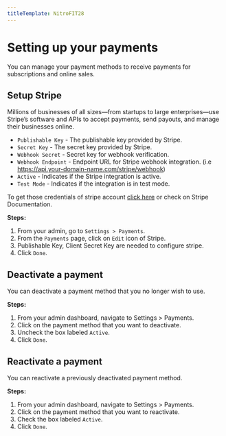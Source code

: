 ```yaml
---
titleTemplate: NitroFIT28
---
```


# Setting up your payments

You can manage your payment methods to receive payments for subscriptions and online sales.

## Setup Stripe
Millions of businesses of all sizes—from startups to large enterprises—use Stripe’s software and APIs to accept payments, send payouts, and manage their businesses online.

-   `Publishable Key` - The publishable key provided by Stripe.
-   `Secret Key` - The secret key provided by Stripe.
-   `Webhook Secret` - Secret key for webhook verification.
-   `Webhook Endpoint` - Endpoint URL for Stripe webhook integration. (i.e https://api.your-domain-name.com/stripe/webhook)
-   `Active` - Indicates if the Stripe integration is active.
-   `Test Mode` - Indicates if the integration is in test mode.

To get those credentials of stripe account [click here](https://stripe.com/docs/keys) or check on Stripe Documentation.

**Steps:**

1.  From your admin, go to `Settings > Payments`.
2.  From the `Payments` page, click on `Edit` icon of Stripe.
3.  Publishable Key, Client Secret Key are needed to configure stripe.
4.  Click `Done`.

## Deactivate a payment

You can deactivate a payment method that you no longer wish to use.

**Steps:**

1. From your admin dashboard, navigate to Settings > Payments.
2. Click on the payment method that you want to deactivate.
3. Uncheck the box labeled `Active`.
4. Click `Done`.

## Reactivate a payment

You can reactivate a previously deactivated payment method.

**Steps:**

1. From your admin dashboard, navigate to Settings > Payments.
2. Click on the payment method that you want to reactivate.
3. Check the box labeled `Active`.
4. Click `Done`.
